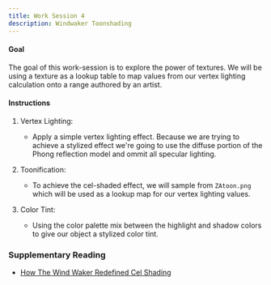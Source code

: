 ```yaml
---
title: Work Session 4
description: Windwaker Toonshading
---
```


#### Goal
The goal of this work-session is to explore the power of textures. We will be using a texture as a lookup table to map values from our vertex lighting calculation onto a range authored by an artist.


#### Instructions

1. Vertex Lighting:
    * Apply a simple vertex lighting effect. Because we are trying to achieve a stylized effect we're going to use the diffuse portion of the Phong reflection model and ommit all specular lighting.

2. Toonification:
    * To achieve the cel-shaded effect, we will sample from `ZAtoon.png` which will be used as a lookup map for our vertex lighting values.

3. Color Tint:
    * Using the color palette mix between the highlight and shadow colors to give our object a stylized color tint.


### Supplementary Reading

*   [How The Wind Waker Redefined Cel Shading][]


[How The Wind Waker Redefined Cel Shading]: https://www.youtube.com/watch?v=mnxs6CR6Zrk
